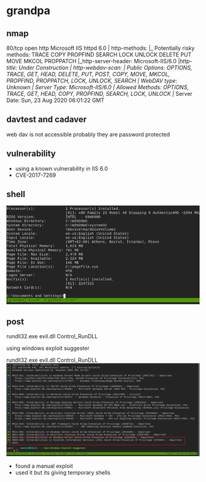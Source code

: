 # grandpa



## nmap



80/tcp open  http    Microsoft IIS httpd 6.0
| http-methods: 
|_  Potentially risky methods: TRACE COPY PROPFIND SEARCH LOCK UNLOCK DELETE PUT MOVE MKCOL PROPPATCH
|_http-server-header: Microsoft-IIS/6.0
|_http-title: Under Construction
| http-webdav-scan: 
|   Public Options: OPTIONS, TRACE, GET, HEAD, DELETE, PUT, POST, COPY, MOVE, MKCOL, PROPFIND, PROPPATCH, LOCK, UNLOCK, SEARCH
|   WebDAV type: Unknown
|   Server Type: Microsoft-IIS/6.0
|   Allowed Methods: OPTIONS, TRACE, GET, HEAD, COPY, PROPFIND, SEARCH, LOCK, UNLOCK
|_  Server Date: Sun, 23 Aug 2020 06:01:22 GMT





## davtest and cadaver

web dav is not accessible probably they are password protected



## vulnerability

- using a known vulnerability in IIS 6.0 
- CVE-2017-7269



## shell



![image-20200823115520410](grandpa.assets/image-20200823115520410.png)



## post

rundll32.exe evil.dll Control_RunDLL

using windows exploit suggester

rundll32.exe evil.dll Control_RunDLL![image-20200823124537617](grandpa.assets/image-20200823124537617.png)



- found a manual exploit
- used it but its giving temporary shells

